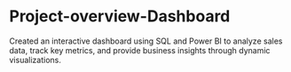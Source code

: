# Project-overview-Dashboard
Created an interactive dashboard using SQL and Power BI to analyze sales data, track key metrics, and provide business insights through dynamic visualizations.

